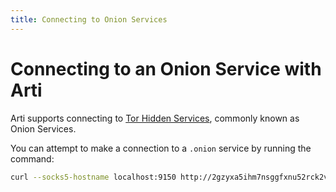 ```yaml
---
title: Connecting to Onion Services
---
```


# Connecting to an Onion Service with Arti

Arti supports connecting to [Tor Hidden Services](https://tb-manual.torproject.org/onion-services/), commonly known as Onion Services.

You can attempt to make a connection to a `.onion` service by running the command:

```bash
curl --socks5-hostname localhost:9150 http://2gzyxa5ihm7nsggfxnu52rck2vv4rvmdlkiu3zzui5du4xyclen53wid.onion | head | cat -v
```

